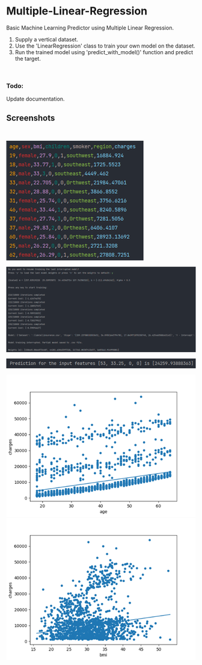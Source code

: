 # Multiple-Linear-Regression

Basic Machine Learning Predictor using Multiple Linear Regression.
1. Supply a vertical dataset.<br>
2. Use the 'LinearRegression' class to train your own model on the dataset.<br>
3. Run the trained model using 'predict_with_model()' function and predict the target.<br>
<br>

### Todo:

Update documentation.

## Screenshots

<br>

![](Screenshots/Screenshot.png)

![](Screenshots/Screenshot_1.png)

![](Screenshots/Screenshot_2.png)

![](Plots/Figure_1.png)
<br>
![](Plots/Figure_2.png)
<br>
